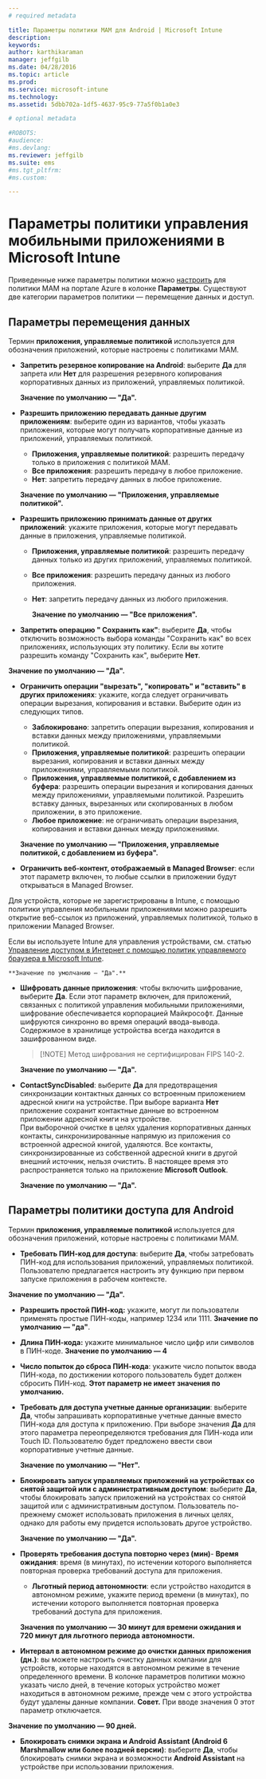 ```yaml
---
# required metadata

title: Параметры политики MAM для Android | Microsoft Intune
description:
keywords:
author: karthikaraman
manager: jeffgilb
ms.date: 04/28/2016
ms.topic: article
ms.prod:
ms.service: microsoft-intune
ms.technology:
ms.assetid: 5dbb702a-1df5-4637-95c9-77a5f0b1a0e3

# optional metadata

#ROBOTS:
#audience:
#ms.devlang:
ms.reviewer: jeffgilb
ms.suite: ems
#ms.tgt_pltfrm:
#ms.custom:

---
```


# Параметры политики управления мобильными приложениями в Microsoft Intune
Приведенные ниже параметры политики можно [настроить](create-and-deploy-mobile-app-management-policies-with-microsoft-intune.md) для политики MAM на портале Azure в колонке **Параметры**.
Существуют две категории параметров политики — перемещение данных и доступ.

##  Параметры перемещения данных
Термин **приложения, управляемые политикой** используется для обозначения приложений, которые настроены с политиками MAM.
- **Запретить резервное копирование на Android**: выберите **Да** для запрета или **Нет** для разрешения резервного копирования корпоративных данных из приложений, управляемых политикой.

  **Значение по умолчанию — "Да".**
- **Разрешить приложению передавать данные другим приложениям**: выберите один из вариантов, чтобы указать приложения, которые могут получать корпоративные данные из приложений, управляемых политикой.
  -   **Приложения, управляемые политикой**: разрешить передачу только в приложения с политикой MAM.
  -   **Все приложения**: разрешить передачу в любое приложение.
  -   **Нет**: запретить передачу данных в любое приложение.

  **Значение по умолчанию — "Приложения, управляемые политикой".**
- **Разрешить приложению принимать данные от других приложений**: укажите приложения, которые могут передавать данные в приложения, управляемые политикой.
  -   **Приложения, управляемые политикой**: разрешить передачу данных только из других приложений, управляемых политикой.
  -   **Все приложения**: разрешить передачу данных из любого приложения.
  -   **Нет**: запретить передачу данных из любого приложения.

      **Значение по умолчанию — "Все приложения".**

-   **Запретить операцию " Сохранить как"**: выберите **Да**, чтобы отключить возможность выбора команды "Сохранить как" во всех приложениях, использующих эту политику. Если вы хотите разрешить команду "Сохранить как", выберите **Нет**.

  **Значение по умолчанию — "Да".**
- **Ограничить операции "вырезать", "копировать" и "вставить" в других приложениях**: укажите, когда следует ограничивать операции вырезания, копирования и вставки. Выберите один из следующих типов.
  -   **Заблокировано**: запретить операции вырезания, копирования и вставки данных между приложениями, управляемыми политикой.
  -   **Приложения, управляемые политикой**: разрешить операции вырезания, копирования и вставки данных между приложениями, управляемыми политикой.
  -   **Приложения, управляемые политикой, с добавлением из буфера**: разрешить операции вырезания и копирования данных между приложениями, управляемыми политикой. Разрешить вставку данных, вырезанных или скопированных в любом приложении, в это приложение.
  -   **Любое приложение**: не ограничивать операции вырезания, копирования и вставки данных между приложениями.

    **Значение по умолчанию — "Приложения, управляемые политикой, с добавлением из буфера".**
-   **Ограничить веб-контент, отображаемый в Managed Browser**: если этот параметр включен, то любые ссылки в приложении будут открываться в Managed Browser.

  Для устройств, которые не зарегистрированы в Intune, с помощью политики управления мобильными приложениями можно разрешить открытие веб-ссылок из приложений, управляемых политикой, только в приложении Managed Browser.

  Если вы используете Intune для управления устройствами, см. статью [Управление доступом в Интернет с помощью политик управляемого браузера в Microsoft Intune](manage-internet-access-using-managed-browser-policies.md).

    **Значение по умолчанию — "Да".**
- **Шифровать данные приложения**: чтобы включить шифрование, выберите **Да**. Если этот параметр включен, для приложений, связанных с политикой управления мобильными приложениями, шифрование обеспечивается корпорацией Майкрософт. Данные шифруются синхронно во время операций ввода-вывода. Содержимое в хранилище устройства всегда находится в зашифрованном виде.
  >[!NOTE] Метод шифрования не сертифицирован FIPS 140-2.

  **Значение по умолчанию — "Да".**

- **ContactSyncDisabled**: выберите **Да** для предотвращения синхронизации контактных данных со встроенным приложением адресной книги на устройстве. При выборе варианта **Нет** приложение сохранит контактные данные во встроенном приложении адресной книги на устройстве.<br/>При выборочной очистке в целях удаления корпоративных данных контакты, синхронизированные напрямую из приложения со встроенной адресной книгой, удаляются. Все контакты, синхронизированные из собственной адресной книги в другой внешний источник, нельзя очистить. В настоящее время это распространяется только на приложение **Microsoft Outlook**.

  **Значение по умолчанию — "Да".**

##  Параметры политики доступа для Android
Термин **приложения, управляемые политикой** используется для обозначения приложений, которые настроены с политиками MAM.

- **Требовать ПИН-код для доступа**: выберите **Да**, чтобы затребовать ПИН-код для использования приложений, управляемых политикой. Пользователю предлагается настроить эту функцию при первом запуске приложения в рабочем контексте.

 **Значение по умолчанию — "Да".**

 -  **Разрешить простой ПИН-код:** укажите, могут ли пользователи применять простые ПИН-коды, например 1234 или 1111. **Значение по умолчанию — "да"**.
 - **Длина ПИН-кода:** укажите минимальное число цифр или символов в ПИН-коде. **Значение по умолчанию — 4**
 - **Число попыток до сброса ПИН-кода**: укажите число попыток ввода ПИН-кода, по достижении которого пользователь будет должен сбросить ПИН-код. **Этот параметр не имеет значения по умолчанию.**
- **Требовать для доступа учетные данные организации**: выберите **Да**, чтобы запрашивать корпоративные учетные данные вместо ПИН-кода для доступа к приложению.  При выборе значения **Да** для этого параметра переопределяются требования для ПИН-кода или Touch ID.  Пользователю будет предложено ввести свои корпоративные учетные данные.

  **Значение по умолчанию — "Нет".**
- **Блокировать запуск управляемых приложений на устройствах со снятой защитой или с административным доступом**: выберите **Да**, чтобы блокировать запуск приложений на устройствах со снятой защитой или с административным доступом. Пользователь по-прежнему сможет использовать приложения в личных целях, однако для работы ему придется использовать другое устройство.

  **Значение по умолчанию — "Да".**
- **Проверять требования доступа повторно через (мин)**-   **Время ожидания**: время (в минутах), по истечении которого выполняется повторная проверка требований доступа для приложения.
  -   **Льготный период автономности**: если устройство находится в автономном режиме, укажите период времени (в минутах), по истечении которого выполняется повторная проверка требований доступа для приложения.

    **Значения по умолчанию — 30 минут для времени ожидания и 720 минут для льготного периода автономности.**

-   **Интервал в автономном режиме до очистки данных приложения (дн.)**: вы можете настроить очистку данных компании для устройств, которые находятся в автономном режиме в течение определенного времени.  В колонке параметров политики можно указать число дней, в течение которых устройство может находиться в автономном режиме, прежде чем с этого устройства будут удалены данные компании. **Совет.** При вводе значения 0 этот параметр отключается.

  **Значение по умолчанию — 90 дней.**
- **Блокировать снимки экрана и Android Assistant (Android 6 Marshmallow или более поздней версии)**: выберите **Да**, чтобы блокировать снимки экрана и возможности **Android Assistant** на устройстве при использовании приложения.


<!--HONumber=May16_HO3-->


